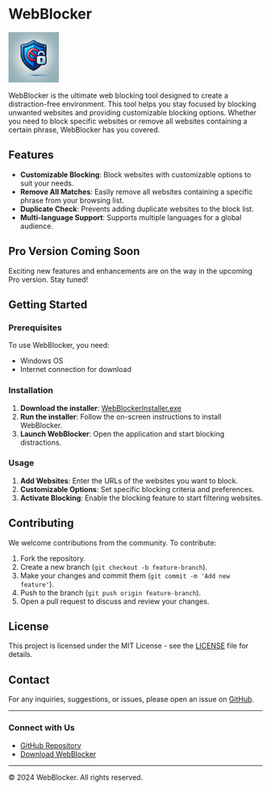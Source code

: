 # WebBlocker

<img src="app.png" alt="WebBlocker Logo" width="100"/>

WebBlocker is the ultimate web blocking tool designed to create a distraction-free environment. This tool helps you stay focused by blocking unwanted websites and providing customizable blocking options. Whether you need to block specific websites or remove all websites containing a certain phrase, WebBlocker has you covered.

## Features

- **Customizable Blocking**: Block websites with customizable options to suit your needs.
- **Remove All Matches**: Easily remove all websites containing a specific phrase from your browsing list.
- **Duplicate Check**: Prevents adding duplicate websites to the block list.
- **Multi-language Support**: Supports multiple languages for a global audience.

## Pro Version Coming Soon

Exciting new features and enhancements are on the way in the upcoming Pro version. Stay tuned!

## Getting Started

### Prerequisites

To use WebBlocker, you need:

- Windows OS
- Internet connection for download

### Installation

1. **Download the installer**: [WebBlockerInstaller.exe](https://www.mediafire.com/file/gv4c8n3h48zawwa/WebBlockerInstaller.exe/file)
2. **Run the installer**: Follow the on-screen instructions to install WebBlocker.
3. **Launch WebBlocker**: Open the application and start blocking distractions.

### Usage

1. **Add Websites**: Enter the URLs of the websites you want to block.
2. **Customizable Options**: Set specific blocking criteria and preferences.
3. **Activate Blocking**: Enable the blocking feature to start filtering websites.

## Contributing

We welcome contributions from the community. To contribute:

1. Fork the repository.
2. Create a new branch (`git checkout -b feature-branch`).
3. Make your changes and commit them (`git commit -m 'Add new feature'`).
4. Push to the branch (`git push origin feature-branch`).
5. Open a pull request to discuss and review your changes.

## License

This project is licensed under the MIT License - see the [LICENSE](LICENSE) file for details.

## Contact

For any inquiries, suggestions, or issues, please open an issue on [GitHub](https://github.com/jmorawiecpwr/Web-Blocker/issues).

---

### Connect with Us

- [GitHub Repository](https://github.com/jmorawiecpwr/Web-Blocker)
- [Download WebBlocker](https://www.mediafire.com/file/gv4c8n3h48zawwa/WebBlockerInstaller.exe/file)

---

&copy; 2024 WebBlocker. All rights reserved.
